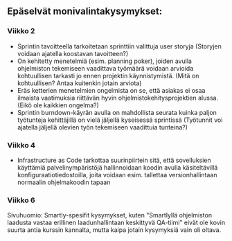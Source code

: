 ## Epäselvät monivalintakysymykset:

### Viikko 2
- Sprintin tavoitteella tarkoitetaan sprinttiin valittuja user storyja (Storyjen voidaan ajatella koostavan tavoitteen?)
- On kehitetty menetelmiä (esim. planning poker), joiden avulla ohjelmiston tekemiseen vaadittava työmäärä voidaan arvioida kohtuullisen tarkasti jo ennen projektin käynnistymistä. (Mitä on kohtuullisen? Antaa kuitenkin jotain arviota)
- Eräs ketterien menetelmien ongelmista on se, että asiakas ei osaa ilmaista vaatimuksia riittävän hyvin ohjelmistokehitysprojektien alussa. (Eikö ole kaikkien ongelma?)
- Sprintin burndown-käyrän avulla on mahdollista seurata kuinka paljon työtunteja kehittäjillä on vielä jäljellä kyseisessä sprintissä (Työtunnit voi ajatella jäljellä olevien työn tekemiseen vaadittuia tunteina?)

### Viikko 4
- Infrastructure as Code tarkottaa suurinpiirtein sitä, että sovelluksien käyttämiä palvelinympäristöjä hallinnoidaan koodin avulla käsiteltävillä konfiguraatiotiedostoilla, joita voidaan esim. tallettaa versionhallintaan normaalin ohjelmakoodin tapaan

### Viikko 6
Sivuhuomio: Smartly-spesifit kysymykset, kuten "Smartlyllä ohjelmiston laadusta vastaa erillinen laadunhallintaan keskittyvä QA-tiimi" eivät ole kovin suurta antia kurssin kannalta, mutta kaipa jotain kysymyksiä vain oli oltava.


